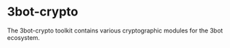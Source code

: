 # 3bot-crypto

The 3bot-crypto toolkit contains various cryptographic modules for the 3bot ecosystem.

#